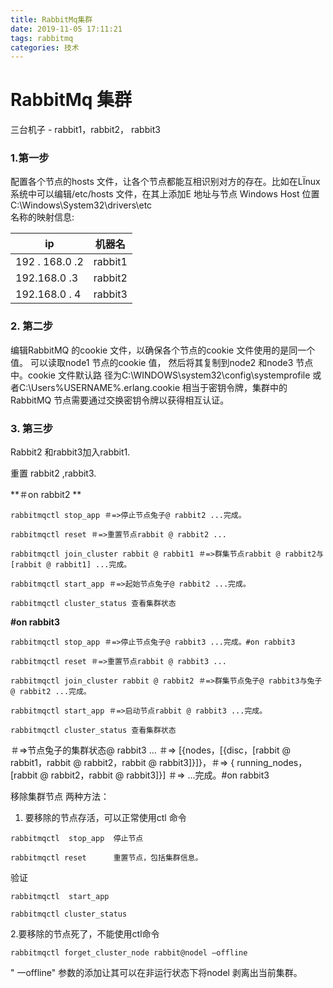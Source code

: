```yaml
---
title: RabbitMq集群
date: 2019-11-05 17:11:21
tags: rabbitmq
categories: 技术
---
```

# RabbitMq 集群
  三台机子 - rabbit1，rabbit2， rabbit3
 ### 1.第一步  
配置各个节点的hosts 文件，让各个节点都能互相识别对方的存在。比如在LÏnux 系统中可以编辑/etc/hosts 文件，在其上添加E 地址与节点
Windows Host 位置    C:\Windows\System32\drivers\etc  
名称的映射信息:  

|ip|机器名|
|---|---|
|192 . 168.0 .2 |rabbit1|
|192.168.0 .3 | rabbit2|
|192.168.0 . 4 |rabbit3|

### 2. 第二步  
编辑RabbitMQ 的cookie 文件，以确保各个节点的cookie 文件使用的是同一个值。
可以读取node1 节点的cookie 值， 然后将其复制到node2 和node3 节点中。cookie 文件默认路
径为C:\WINDOWS\system32\config\systemprofile 或者C:\Users%USERNAME%.erlang.cookie 相当于密钥令牌，集群中的RabbitMQ 节点需要通过交换密钥令牌以获得相互认证。  
### 3. 第三步  
Rabbit2 和rabbit3加入rabbit1.  

重置 rabbit2 ,rabbit3.   

**＃on rabbit2 **  

`rabbitmqctl stop_app ＃=>停止节点兔子@ rabbit2 ...完成。   `

`rabbitmqctl reset ＃=>重置节点rabbit @ rabbit2 ...   `

`rabbitmqctl join_cluster rabbit @ rabbit1 ＃=>群集节点rabbit @ rabbit2与[rabbit @ rabbit1] ...完成。  `

`rabbitmqctl start_app ＃=>起始节点兔子@ rabbit2 ...完成。  `

`rabbitmqctl cluster_status 查看集群状态`



**#on rabbit3**   

`rabbitmqctl stop_app ＃=>停止节点兔子@ rabbit3 ...完成。#on rabbit3   `

`rabbitmqctl reset ＃=>重置节点rabbit @ rabbit3 ...   `

`rabbitmqctl join_cluster rabbit @ rabbit2 ＃=>群集节点兔子@ rabbit3与兔子@ rabbit2 ...完成。  `

`rabbitmqctl start_app ＃=>启动节点rabbit @ rabbit3 ...完成。  `

`rabbitmqctl cluster_status 查看集群状态  `

＃=>节点兔子的集群状态@ rabbit3 ... ＃=> [{nodes，[{disc，[rabbit @ rabbit1，rabbit @ rabbit2，rabbit @ rabbit3]}]}，＃=> { running_nodes，[rabbit @ rabbit2，rabbit @ rabbit3]}] ＃=> ...完成。#on rabbit3  

移除集群节点
两种方法： 
1.	要移除的节点存活，可以正常使用ctl 命令  

`rabbitmqctl  stop_app  停止节点  `

`rabbitmqctl reset      重置节点，包括集群信息。  `

验证  

`rabbitmqctl  start_app   `

`rabbitmqctl cluster_status   ` 

2.要移除的节点死了，不能使用ctl命令  

 `rabbitmqctl forget_cluster_node rabbit@nodel –offline ` 

" 一offline" 参数的添加让其可以在非运行状态下将nodel 剥离出当前集群。


